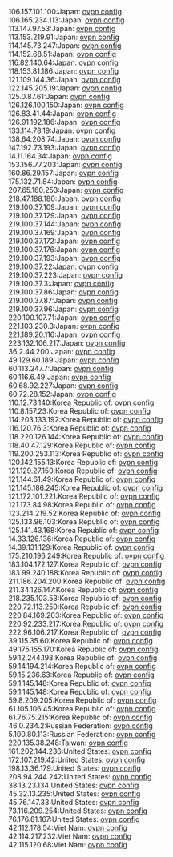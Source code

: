 106.157.101.100:Japan: [ovpn config](vpn/106_157_101_100.ovpn)  
106.165.234.113:Japan: [ovpn config](vpn/106_165_234_113.ovpn)  
113.147.97.53:Japan: [ovpn config](vpn/113_147_97_53.ovpn)  
113.153.219.91:Japan: [ovpn config](vpn/113_153_219_91.ovpn)  
114.145.73.247:Japan: [ovpn config](vpn/114_145_73_247.ovpn)  
114.152.68.51:Japan: [ovpn config](vpn/114_152_68_51.ovpn)  
116.82.140.64:Japan: [ovpn config](vpn/116_82_140_64.ovpn)  
118.153.81.186:Japan: [ovpn config](vpn/118_153_81_186.ovpn)  
121.109.144.36:Japan: [ovpn config](vpn/121_109_144_36.ovpn)  
122.145.205.19:Japan: [ovpn config](vpn/122_145_205_19.ovpn)  
125.0.87.61:Japan: [ovpn config](vpn/125_0_87_61.ovpn)  
126.126.100.150:Japan: [ovpn config](vpn/126_126_100_150.ovpn)  
126.83.41.44:Japan: [ovpn config](vpn/126_83_41_44.ovpn)  
126.91.192.186:Japan: [ovpn config](vpn/126_91_192_186.ovpn)  
133.114.78.19:Japan: [ovpn config](vpn/133_114_78_19.ovpn)  
138.64.208.74:Japan: [ovpn config](vpn/138_64_208_74.ovpn)  
147.192.73.193:Japan: [ovpn config](vpn/147_192_73_193.ovpn)  
14.11.164.34:Japan: [ovpn config](vpn/14_11_164_34.ovpn)  
153.156.77.203:Japan: [ovpn config](vpn/153_156_77_203.ovpn)  
160.86.29.157:Japan: [ovpn config](vpn/160_86_29_157.ovpn)  
175.132.71.84:Japan: [ovpn config](vpn/175_132_71_84.ovpn)  
207.65.160.253:Japan: [ovpn config](vpn/207_65_160_253.ovpn)  
218.47.188.180:Japan: [ovpn config](vpn/218_47_188_180.ovpn)  
219.100.37.109:Japan: [ovpn config](vpn/219_100_37_109.ovpn)  
219.100.37.129:Japan: [ovpn config](vpn/219_100_37_129.ovpn)  
219.100.37.144:Japan: [ovpn config](vpn/219_100_37_144.ovpn)  
219.100.37.169:Japan: [ovpn config](vpn/219_100_37_169.ovpn)  
219.100.37.172:Japan: [ovpn config](vpn/219_100_37_172.ovpn)  
219.100.37.176:Japan: [ovpn config](vpn/219_100_37_176.ovpn)  
219.100.37.193:Japan: [ovpn config](vpn/219_100_37_193.ovpn)  
219.100.37.22:Japan: [ovpn config](vpn/219_100_37_22.ovpn)  
219.100.37.223:Japan: [ovpn config](vpn/219_100_37_223.ovpn)  
219.100.37.3:Japan: [ovpn config](vpn/219_100_37_3.ovpn)  
219.100.37.86:Japan: [ovpn config](vpn/219_100_37_86.ovpn)  
219.100.37.87:Japan: [ovpn config](vpn/219_100_37_87.ovpn)  
219.100.37.96:Japan: [ovpn config](vpn/219_100_37_96.ovpn)  
220.100.107.71:Japan: [ovpn config](vpn/220_100_107_71.ovpn)  
221.103.230.3:Japan: [ovpn config](vpn/221_103_230_3.ovpn)  
221.189.20.116:Japan: [ovpn config](vpn/221_189_20_116.ovpn)  
223.132.106.217:Japan: [ovpn config](vpn/223_132_106_217.ovpn)  
36.2.44.200:Japan: [ovpn config](vpn/36_2_44_200.ovpn)  
49.129.60.189:Japan: [ovpn config](vpn/49_129_60_189.ovpn)  
60.113.247.7:Japan: [ovpn config](vpn/60_113_247_7.ovpn)  
60.116.6.49:Japan: [ovpn config](vpn/60_116_6_49.ovpn)  
60.68.92.227:Japan: [ovpn config](vpn/60_68_92_227.ovpn)  
60.72.28.152:Japan: [ovpn config](vpn/60_72_28_152.ovpn)  
110.12.73.140:Korea Republic of: [ovpn config](vpn/110_12_73_140.ovpn)  
110.8.157.23:Korea Republic of: [ovpn config](vpn/110_8_157_23.ovpn)  
114.203.133.192:Korea Republic of: [ovpn config](vpn/114_203_133_192.ovpn)  
116.120.76.3:Korea Republic of: [ovpn config](vpn/116_120_76_3.ovpn)  
118.220.126.144:Korea Republic of: [ovpn config](vpn/118_220_126_144.ovpn)  
118.40.47.129:Korea Republic of: [ovpn config](vpn/118_40_47_129.ovpn)  
119.200.253.113:Korea Republic of: [ovpn config](vpn/119_200_253_113.ovpn)  
120.142.155.13:Korea Republic of: [ovpn config](vpn/120_142_155_13.ovpn)  
121.129.27.150:Korea Republic of: [ovpn config](vpn/121_129_27_150.ovpn)  
121.144.61.49:Korea Republic of: [ovpn config](vpn/121_144_61_49.ovpn)  
121.145.186.245:Korea Republic of: [ovpn config](vpn/121_145_186_245.ovpn)  
121.172.101.221:Korea Republic of: [ovpn config](vpn/121_172_101_221.ovpn)  
121.173.84.98:Korea Republic of: [ovpn config](vpn/121_173_84_98.ovpn)  
123.214.219.52:Korea Republic of: [ovpn config](vpn/123_214_219_52.ovpn)  
125.133.96.103:Korea Republic of: [ovpn config](vpn/125_133_96_103.ovpn)  
125.141.43.168:Korea Republic of: [ovpn config](vpn/125_141_43_168.ovpn)  
14.33.126.136:Korea Republic of: [ovpn config](vpn/14_33_126_136.ovpn)  
14.39.131.129:Korea Republic of: [ovpn config](vpn/14_39_131_129.ovpn)  
175.210.196.249:Korea Republic of: [ovpn config](vpn/175_210_196_249.ovpn)  
183.104.172.127:Korea Republic of: [ovpn config](vpn/183_104_172_127.ovpn)  
183.99.240.188:Korea Republic of: [ovpn config](vpn/183_99_240_188.ovpn)  
211.186.204.200:Korea Republic of: [ovpn config](vpn/211_186_204_200.ovpn)  
211.34.126.147:Korea Republic of: [ovpn config](vpn/211_34_126_147.ovpn)  
218.235.103.53:Korea Republic of: [ovpn config](vpn/218_235_103_53.ovpn)  
220.72.113.250:Korea Republic of: [ovpn config](vpn/220_72_113_250.ovpn)  
220.84.169.203:Korea Republic of: [ovpn config](vpn/220_84_169_203.ovpn)  
220.92.233.217:Korea Republic of: [ovpn config](vpn/220_92_233_217.ovpn)  
222.96.106.217:Korea Republic of: [ovpn config](vpn/222_96_106_217.ovpn)  
39.115.35.60:Korea Republic of: [ovpn config](vpn/39_115_35_60.ovpn)  
49.175.155.170:Korea Republic of: [ovpn config](vpn/49_175_155_170.ovpn)  
59.12.244.198:Korea Republic of: [ovpn config](vpn/59_12_244_198.ovpn)  
59.14.194.214:Korea Republic of: [ovpn config](vpn/59_14_194_214.ovpn)  
59.15.236.63:Korea Republic of: [ovpn config](vpn/59_15_236_63.ovpn)  
59.1.145.148:Korea Republic of: [ovpn config](vpn/59_1_145_148.ovpn)  
59.1.145.148:Korea Republic of: [ovpn config](vpn/59_1_145_148.ovpn)  
59.8.209.205:Korea Republic of: [ovpn config](vpn/59_8_209_205.ovpn)  
61.105.106.45:Korea Republic of: [ovpn config](vpn/61_105_106_45.ovpn)  
61.76.75.215:Korea Republic of: [ovpn config](vpn/61_76_75_215.ovpn)  
46.0.234.2:Russian Federation: [ovpn config](vpn/46_0_234_2.ovpn)  
5.100.80.113:Russian Federation: [ovpn config](vpn/5_100_80_113.ovpn)  
220.135.38.248:Taiwan: [ovpn config](vpn/220_135_38_248.ovpn)  
161.202.144.236:United States: [ovpn config](vpn/161_202_144_236.ovpn)  
172.107.219.42:United States: [ovpn config](vpn/172_107_219_42.ovpn)  
198.13.36.179:United States: [ovpn config](vpn/198_13_36_179.ovpn)  
208.94.244.242:United States: [ovpn config](vpn/208_94_244_242.ovpn)  
38.13.23.134:United States: [ovpn config](vpn/38_13_23_134.ovpn)  
45.32.13.235:United States: [ovpn config](vpn/45_32_13_235.ovpn)  
45.76.147.33:United States: [ovpn config](vpn/45_76_147_33.ovpn)  
73.116.209.254:United States: [ovpn config](vpn/73_116_209_254.ovpn)  
76.176.81.167:United States: [ovpn config](vpn/76_176_81_167.ovpn)  
42.112.178.54:Viet Nam: [ovpn config](vpn/42_112_178_54.ovpn)  
42.114.217.232:Viet Nam: [ovpn config](vpn/42_114_217_232.ovpn)  
42.115.120.68:Viet Nam: [ovpn config](vpn/42_115_120_68.ovpn)  
